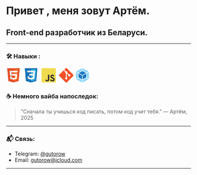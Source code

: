 # Привет , меня зовут Артём.
## Front-end разработчик из Беларуси.

---

### :hammer_and_wrench: Навыки : 
<div>
  <img src="https://github.com/devicons/devicon/blob/master/icons/html5/html5-original.svg" title="HTML5" alt="HTML" width="40" height="40"/>&nbsp;
  <img src="https://github.com/devicons/devicon/blob/master/icons/css3/css3-original.svg"  title="CSS3" alt="CSS" width="40" height="40"/>&nbsp;
  <img src="https://github.com/devicons/devicon/blob/master/icons/javascript/javascript-original.svg" title="JavaScript" alt="JavaScript" width="40" height="40"/>&nbsp;
  <img src="https://github.com/devicons/devicon/blob/master/icons/git/git-plain.svg" title="Git" **alt="Git" width="40" height="40"/>
  <img src="https://github.com/devicons/devicon/blob/master/icons/webpack/webpack-original.svg" title="Webpack" **alt="Webpack" width="40" height="40"/>
</div>

### ☕ Немного вайба напоследок:

> "Сначала ты учишься код писать, потом код учит тебя." — Артём, 2025

---

### 📬 Связь:

- Telegram: [@gutorow](https://t.me/gutorow)  
- Email: gutorow@icloud.com  

---
